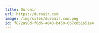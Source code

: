 ```yaml
---
title: Duroair
url: https://duroair.com
image: /img/sites/duroair.com.png
id: f872a90d-f6d6-4843-b450-667c8b1651a4
---
```

